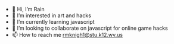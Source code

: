 - 👋 Hi, I’m Rain
- 👀 I’m interested in art and hacks
- 🌱 I’m currently learning javascript
- 💞️ I’m looking to collaborate on javascript for online game hacks
- 📫 How to reach me rmknigh1@stu.k12.wv.us

<!---
Norbarut/Norbarut is a ✨ special ✨ repository because its `README.md` (this file) appears on your GitHub profile.
You can click the Preview link to take a look at your changes.
--->
